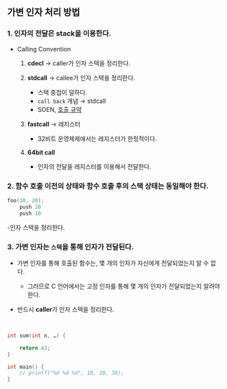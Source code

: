 ## 가변 인자 처리 방법

### 1. 인자의 전달은 **stack**을 이용한다.

- Calling Convention

    1) **cdecl** → caller가 인자 스택을 정리한다.

    2) **stdcall** → callee가 인자 스택을 정리한다.
        - 스택 중첩이 덜하다.
        - `call back` 개념 → stdcall
        - SOEN, [호출 규약](http://soen.kr/lecture/ccpp/cpp2/16-1-3.htm)

    3) **fastcall** → 레지스터

        - 32비트 운영체제에서는 레지스터가 한정적이다.

    4) **64bit call**

        - 인자의 전달을 레지스터를 이용해서 전달한다.

### 2. 함수 호출 이전의 상태와 함수 호출 후의 스택 상태는 동일해야 한다.

```c
foo(10, 20);
    push 20
    push 10
```

-인자 스택을 정리한다.

### 3. 가변 인자는 `스택`을 통해 인자가 전달된다.

- 가변 인자를 통해 호출된 함수는, 몇 개의 인자가 자신에게 전달되었는지 알 수 없다.

    - 그러므로 C 언어에서는 고정 인자를 통해 몇 개의 인자가 전달되었는지 알려야한다.

- 반드시 **caller**가 인자 스택을 정리한다.
  
<br>

```c
int sum(int n, …) {

    return 42;
}

int main() {
    // printf("%d %d %d", 10, 20, 30);
}
```
